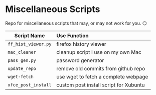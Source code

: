 # Miscellaneous Scripts

Repo for miscellaneous scripts that may, or may not work for you. :smirk:

Script Name | Use Function
| ----- |:-----  
`ff_hist_viewer.py`| firefox history viewer
`mac_cleaner`| cleanup script I use on my own Mac
`pass_gen.py`| password generator
`update_repo`| remove old commits from github repo
`wget-fetch`| use wget to fetch a complete webpage
`xfce_post_install`| custom post install script for Xubuntu
